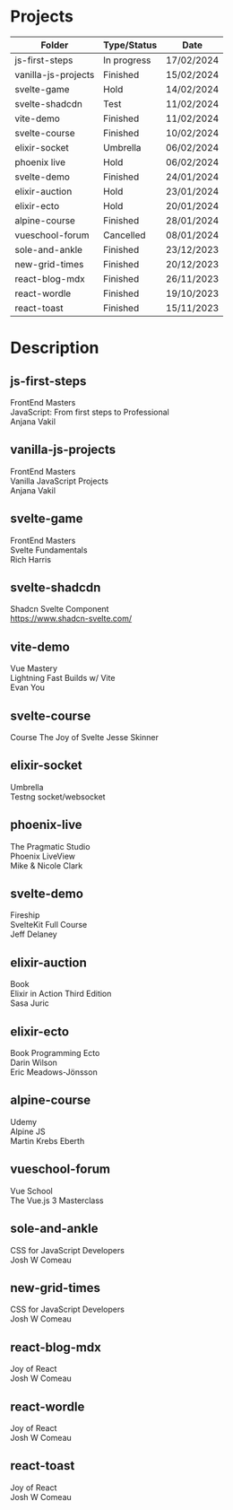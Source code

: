 # Projects

| Folder                 | Type/Status   | Date       |
| ---------------------- | ------------- | ---------- |
|js-first-steps          | In progress   | 17/02/2024 |
|vanilla-js-projects     | Finished      | 15/02/2024 |
|svelte-game             | Hold          | 14/02/2024 |
|svelte-shadcdn          | Test          | 11/02/2024 |
|vite-demo               | Finished      | 11/02/2024 |
|svelte-course           | Finished      | 10/02/2024 |
|elixir-socket           | Umbrella      | 06/02/2024 |
|phoenix live            | Hold          | 06/02/2024 |
|svelte-demo             | Finished      | 24/01/2024 |
|elixir-auction          | Hold          | 23/01/2024 |
|elixir-ecto             | Hold          | 20/01/2024 |
|alpine-course           | Finished      | 28/01/2024 |
|vueschool-forum         | Cancelled     | 08/01/2024 |
|sole-and-ankle          | Finished      | 23/12/2023 |
|new-grid-times          | Finished      | 20/12/2023 |
|react-blog-mdx          | Finished      | 26/11/2023 |
|react-wordle            | Finished      | 19/10/2023 |
|react-toast             | Finished      | 15/11/2023 |

# Description

## js-first-steps

FrontEnd Masters  
JavaScript: From first steps to Professional  
Anjana Vakil

## vanilla-js-projects

FrontEnd Masters  
Vanilla JavaScript Projects  
Anjana Vakil

## svelte-game

FrontEnd Masters  
Svelte Fundamentals  
Rich Harris

## svelte-shadcdn

Shadcn Svelte Component  
https://www.shadcn-svelte.com/

## vite-demo

Vue Mastery  
Lightning Fast Builds w/ Vite  
Evan You

## svelte-course

Course
The Joy of Svelte
Jesse Skinner

## elixir-socket

Umbrella  
Testng socket/websocket

## phoenix-live

The Pragmatic Studio  
Phoenix LiveView  
Mike & Nicole Clark

## svelte-demo

Fireship  
SvelteKit Full Course  
Jeff Delaney

## elixir-auction

Book  
Elixir in Action Third Edition  
Sasa Juric

## elixir-ecto

Book
Programming Ecto  
Darin Wilson  
Eric Meadows-Jönsson 

## alpine-course

Udemy  
Alpine JS  
Martin Krebs Eberth

## vueschool-forum

Vue School  
The Vue.js 3 Masterclass

## sole-and-ankle

CSS for JavaScript Developers  
Josh W Comeau

## new-grid-times

CSS for JavaScript Developers  
Josh W Comeau

## react-blog-mdx

Joy of React  
Josh W Comeau

## react-wordle

Joy of React  
Josh W Comeau

## react-toast

Joy of React  
Josh W Comeau